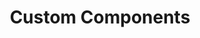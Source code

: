 ---
layout: default
title: "Custom Components"
parent: "Components"
nav_order: 2
has_children: true
---